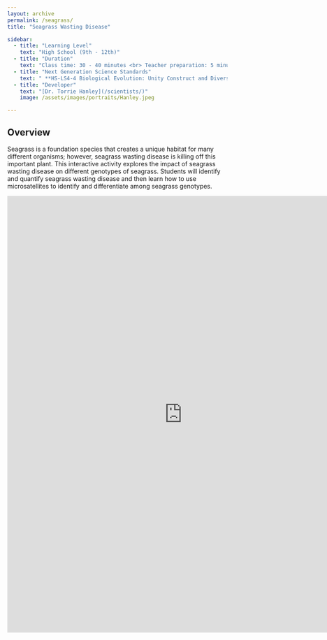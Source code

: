 ```yaml
---
layout: archive
permalink: /seagrass/
title: "Seagrass Wasting Disease"

sidebar:
  - title: "Learning Level"
    text: "High School (9th - 12th)"
  - title: "Duration"
    text: "Class time: 30 - 40 minutes <br> Teacher preparation: 5 minutes"
  - title: "Next Generation Science Standards"
    text: " **HS-LS4-4 Biological Evolution: Unity Construct and Diversity** Construct and Diversity an explanation based on evidence for how natural selection leads to adaptation of populations. <br>  **HS-ESS3-6 Earth and Human Activity** Use a computational representation to illustrate the relationships among Earth systems and how those relationships are being modified due to human activity."
  - title: "Developer"
    text: "[Dr. Torrie Hanley](/scientists/)"
    image: /assets/images/portraits/Hanley.jpeg

---
```


## Overview 

Seagrass is a foundation species that creates a unique habitat for many different organisms; however, seagrass wasting disease is killing off this important plant. This interactive activity explores the impact of seagrass wasting disease on different genotypes of seagrass. Students will identify and quantify seagrass wasting disease and then learn how to use microsatellites to identify and differentiate among seagrass genotypes.

<embed src="https://drive.google.com/viewerng/
viewer?embedded=true&url=https://raw.githubusercontent.com/EvolutionWorkshop/EvolutionWorkshop.github.io/master/assets/activityPDF/seagrassWastingDiseaseActivity.pdf" width="800" height="1000">


